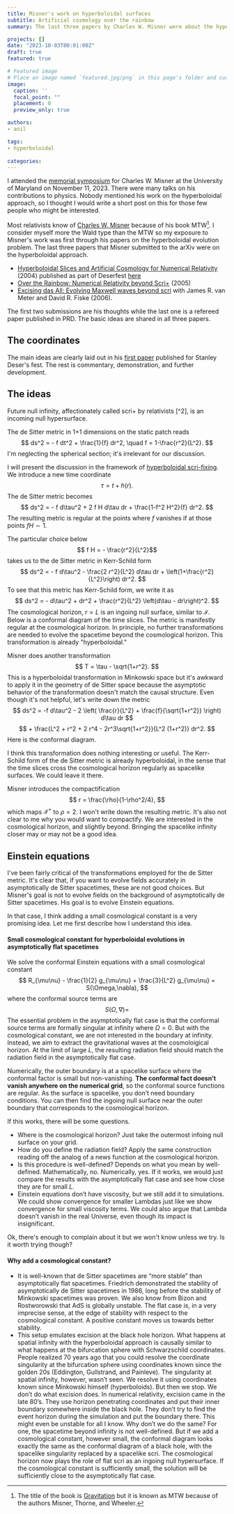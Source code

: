 ```yaml
---
title: Misner's work on hyperboloidal surfaces
subtitle: Artificial cosmology over the rainbow
summary: The last three papers by Charles W. Misner were about the hyperboloidal approach. This post is a short review of these papers.

projects: []
date: "2023-10-03T00:01:00Z"
draft: true
featured: true

# Featured image
# Place an image named `featured.jpg/png` in this page's folder and customize its options here.
image:
  caption: ''
  focal_point: ""
  placement: 0
  preview_only: true

authors:
- anil

tags:
- hyperboloidal
  
categories:
---
```


I attended the [memorial symposium](https://science.umd.edu/events/misner-memorial.html) for Charles W. Misner at the University of Maryland on November 11, 2023. There were many talks on his contributions to physics. Nobody mentioned his work on the hyperboloidal approach, so I thought I would write a short post on this for those few people who might be interested.

Most relativists know of [Charles W. Misner](https://en.wikipedia.org/wiki/Charles_W._Misner) because of his book MTW[^1].  I consider myself more the Wald type than the MTW so my exposure to Misner's work was first through his papers on the hyperboloidal evolution problem. The last three papers that Misner submitted to the arXiv were on the hyperboloidal approach. 
- [Hyperboloidal Slices and Artificial Cosmology for Numerical Relativity](https://arxiv.org/abs/gr-qc/0409073) (2004) published as part of Deserfest [here](https://www.worldscientific.com/worldscibooks/10.1142/5688)
- [Over the Rainbow: Numerical Relativity beyond Scri+](https://arxiv.org/abs/gr-qc/0512167) (2005)
- [Excising das All: Evolving Maxwell waves beyond scri](https://arxiv.org/abs/gr-qc/0603034) with James R. van Meter and David R. Fiske (2006).

The first two submissions are his thoughts while the last one is a refereed paper published in PRD. The basic ideas are shared in all three papers.

## The coordinates
The main ideas are clearly laid out in his [first paper](https://arxiv.org/abs/gr-qc/0409073) published for Stanley Deser's fest. The rest is commentary, demonstration, and further development.
## The ideas
Future null infinity, affectionately called scri+ by relativists [^2], is an incoming null hypersurface. 

The de Sitter metric in 1+1 dimensions on the static patch reads
$$ ds^2 = - f dt^2 + \frac{1}{f} dr^2, \quad f = 1-\frac{r^2}{L^2}. $$
I'm neglecting the spherical section; it's irrelevant for our discussion. 

I will present the discussion in the framework of [hyperboloidal scri-fixing](publication/zenginoglu-2008-hyperboloidal/). We introduce a new time coordinate
$$ \tau = t + h(r).$$ 
The de Sitter metric becomes
$$ ds^2 = - f d\tau^2 + 2 f H d\tau dr + \frac{1-f^2 H^2}{f} dr^2. $$
The resulting metric is regular at the points where $f$ vanishes if at those points $fH \sim 1$. 

The particular choice below
$$ f H = - \frac{r^2}{L^2}$$ 
takes us to the de Sitter metric in Kerr-Schild form
$$ ds^2 = - f d\tau^2 - \frac{2 r^2}{L^2} d\tau dr + \left(1+\frac{r^2}{L^2}\right) dr^2. $$
To see that this metric has Kerr-Schild form, we write it as
$$ ds^2 = - d\tau^2 + dr^2 + \frac{r^2}{L^2} \left(d\tau - dr\right)^2. $$
The cosmological horizon, $r=L$ is an ingoing null surface, similar to $\mathscr I$. Below is a conformal diagram of the time slices. The metric is manifestly regular at the cosmological horizon. In principle, no further transformations are needed to evolve the spacetime beyond the cosmological horizon. This transformation is already "hyperboloidal."

Misner does another transformation
$$ T = \tau - \sqrt{1+r^2}. $$
This is a hyperboloidal transformation in Minkowski space but it's awkward to apply it in the geometry of de Sitter space because the asymptotic behavior of the transformation doesn't match the causal structure. Even though it's  not helpful, let's write down the metric
$$ ds^2 = -f d\tau^2 - 2 \left( \frac{r}{L^2} + \frac{f}{\sqrt{1+r^2}} \right) d\tau dr $$ 
$$ + \frac{L^2 + r^2 + 2 r^4 - 2r^3\sqrt{1+r^2}}{L^2 (1+r^2)} dr^2. $$
Here is the conformal diagram.

I think this transformation does nothing interesting or useful. The Kerr-Schild form of the de Sitter metric is already hyperboloidal, in the sense that the time slices cross the cosmological horizon regularly as spacelike surfaces. We could leave it there.

Misner introduces the compactification
$$ r = \frac{\rho}{1-\rho^2/4}, $$
which maps $\mathscr I^+$ to $\rho=2$. I won't write down the resulting metric. It's also not clear to me why you would want to compactify. We are interested in the cosmological horizon, and slightly beyond. Bringing the spacelike infinity closer may or may not be a good idea.

## Einstein equations
I've been fairly critical of the transformations employed for the de Sitter metric. It's clear that, if you want to evolve fields accurately in asymptotically de Sitter spacetimes, these are not good choices. But Misner's goal is not to evolve fields on the background of asymptotically de Sitter spacetimes. His goal is to evolve Einstein equations.

In that case, I think adding a small cosmological constant is a very promising idea. Let me first describe how I understand this idea.

#### Small cosmological constant for hyperboloidal evolutions in asymptotically flat spacetimes
We solve the conformal Einstein equations with a small cosmological constant
$$ R_{\mu\nu} - \frac{1}{2} g_{\mu\nu} + \frac{3}{L^2} g_{\mu\nu} = S(\Omega,\nabla), $$
where the conformal source terms are
$$ S(\Omega,\nabla) =  $$
The essential problem in the asymptotically flat case is that the conformal source terms are formally singular at infinity where $\Omega=0$. But with the cosmological constant, we are not interested in the boundary at infinity. Instead, we aim to extract the gravitational waves at the cosmoloigical horizon. At the limit of large $L$, the resulting radiation field should match the radiation field in the asymptotically flat case.

Numerically, the outer boundary is at a spacelike surface where the conformal factor is small but non-vanishing. **The conformal fact doesn’t vanish anywhere on the numerical grid**, so the conformal source functions are regular. As the surface is spacelike, you don’t need boundary conditions. You can then find the ingoing null surface near the outer boundary that corresponds to the cosmological horizon. 

If this works, there will be some questions. 
- Where is the cosmological horizon? Just take the outermost infoing null surface on your grid. 
- How do you define the radiation field? Apply the same construction reading off the analog of a news function at the cosmological horizon.
- Is this procedure is well-defined? Depends on what you mean by well-defined. Mathematically, no. Numerically, yes. If it works, we would just compare the results with the asymptotically flat case and see how close they are for small $L$. 
- Einstein equations don’t have viscosity, but we still add it to simulations. We could show convergence for smaller Lambdas just like we show convergence for small viscosity terms. We could also argue that Lambda doesn’t vanish in the real Universe, even though its impact is insignificant. 

Ok, there's enough to complain about it but we won't know unless we try. Is it worth trying though?

#### Why add a cosmological constant?
- It is well-known that de Sitter spacetimes are “more stable” than asymptotically flat spacetimes. Friedrich demonstrated the stability of asymptotically de Sitter spacetimes in 1986, long before the stability of Minkowski spacetimes was proven. We also know from Bizon and Rostworowski that AdS is globally unstable. The flat case is, in a very imprecise sense, at the edge of stability with respect to the cosmological constant. A positive constant moves us towards better stability.
- This setup emulates excision at the black hole horizon. What happens at spatial infinity with the hyperboloidal approach is causally similar to what happens at the bifurcation sphere with Schwarzschild coordinates. People realized 70 years ago that you could resolve the coordinate singularity at the bifurcation sphere using coordinates known since the golden 20s (Eddington, Gullstrand, and Painleve). The singularity at spatial infinity, however, wasn’t seen. We resolve it using coordinates known since Minkowski himself (hyperboloids). But then we stop. We don’t do what excision does. In numerical relativity, excision came in the late 80’s. They use horizon penetrating coordinates and put their inner boundary somewhere inside the black hole. They don’t try to find the event horizon during the simulation and put the boundary there. This might even be unstable for all I know. Why don’t we do the same? For one, the spacetime beyond infinity is not well-defined. But if we add a cosmological constant, however small, the conformal diagram looks exactly the same as the conformal diagram of a black hole, with the spacelike singularity replaced by a spacelike scri. The cosmological horizon now plays the role of flat scri as an ingoing null hypersurface. If the cosmological constant is sufficiently small, the solution will be sufficiently close to the asymptotically flat case. 





[^1]: The title of the book is [Gravitation](https://en.wikipedia.org/wiki/Gravitation_(book)) but it is known as MTW because of the authors Misner, Thorne, and Wheeler.
[^scri]: In relativity, you get five different types of infinity. Future timelike, future null, spatial, past null, and past timelike. We designate them with various forms of the letter "i" in the diagrams and figures. The "script i" is commonly used for the null infinities. Scri is shortspeak for script i. The future and past scris are distinguished by the plus and minus signs. $\scri$.